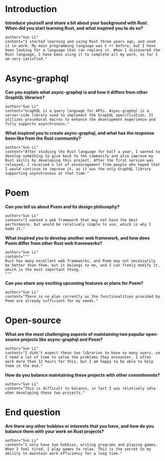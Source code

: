 # Introduction

**Introduce yourself and share a bit about your background with Rust. When did you start learning Rust, and what inspired you to do so?**

```quote
author="Sun Li"
content="I started learning and using Rust three years ago, and used it in work. My main programming language was C ++ before, but I have been looking for a language that can replace it. When I discovered the Rust language, I have been using it to complete all my work, so far I am very satisfied."
```

# Async-graphql

**Can you explain what async-graphql is and how it differs from other GraphQL libraries?**

```quote
author="Sun Li"
content="GraphQL is a query language for APIs. Async-graphql is a server-side library used to implement the GraphQL specification. It utilizes procedural macros to enhance the development experience and fully supports asynchronous."
```

**What inspired you to create async-graphql, and what has the response been like from the Rust community?**

```quote
author="Sun Li"
content="After studying the Rust language for half a year, I wanted to develop something to give back to the community and also improve my Rust skills by developing this project. After the first version was released, I received a lot of encouragement from people who hoped that I would continue to improve it, as it was the only GraphQL library supporting asynchronous at that time."
```

# Poem

**Can you tell us about Poem and its design philosophy?**

```quote
author="Sun Li"
content="I wanted a web framework that may not have the best performance, but would be relatively simple to use, which is why I made it."
```

**What inspired you to develop another web framework, and how does Poem differ from other Rust web frameworks?**

```quote
author="Sun Li"
content="""
Rust has many excellent web frameworks, and Poem may not necessarily be better than them, but it belongs to me, and I can freely modify it, which is the most important thing.
"""
```

**Can you share any exciting upcoming features or plans for Poem?**

```quote
author="Sun Li"
content="There is no plan currently as the functionalities provided by Poem are already sufficient for my needs."
```

# Open-source

**What are the most challenging aspects of maintaining two popular open-source projects like async-graphql and Poem?**

```quote
author="Sun Li"
content="I didn't expect these two libraries to have so many users, so I need a lot of time to solve the problems they encounter. I often work more than 12 hours for this, but I am happy to be able to help them in the end."
```

**How do you balance maintaining these projects with other commitments?**

```quote
author="Sun Li"
content="This is difficult to balance, in fact I was relatively idle when developing these two projects."
```

# End question

**Are there any other hobbies or interests that you have, and how do you balance them with your work on Rust projects?**

```quote
author="Sun Li"
content="I only have two hobbies, writing programs and playing games. When I feel tired, I play games to relax. This is the secret to my ability to maintain work efficiency for a long time."
```
